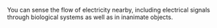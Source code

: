 You can sense the flow of electricity nearby, including electrical signals through biological systems as well as in inanimate objects.
